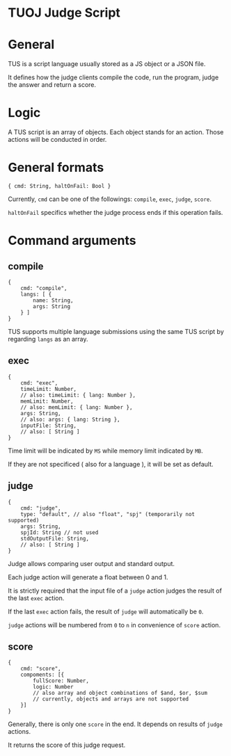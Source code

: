 TUOJ Judge Script
===
# General
TUS is a script language usually stored as a JS object or a JSON file.

It defines how the judge clients compile the code, run the program, judge the answer and return a score.
# Logic
A TUS script is an array of objects. Each object stands for an action. Those actions will be conducted in order.
# General formats
	{ cmd: String, haltOnFail: Bool }

Currently, `cmd` can be one of the followings: `compile`, `exec`, `judge`, `score`.

`haltOnFail` specifics whether the judge process ends if this operation fails.
# Command arguments
## compile
	{ 
		cmd: "compile", 
		langs: [ { 
			name: String, 
			args: String 
		} ] 
	}

TUS supports multiple language submissions using the same TUS script by regarding `langs` as an array.
## exec
	{ 
		cmd: "exec", 
		timeLimit: Number,
		// also: timeLimit: { lang: Number },
		memLimit: Number,
		// also: memLimit: { lang: Number },
		args: String,
		// also: args: { lang: String },
		inputFile: String,
		// also: [ String ]
	}

Time limit will be indicated by `MS` while memory limit indicated by `MB`.

If they are not specificed ( also for a language ), it will be set as default.
## judge
	{
		cmd: "judge",
		type: "default", // also "float", "spj" (temporarily not supported)
		args: String,
		spjId: String // not used 
		stdOutputFile: String, 
		// also: [ String ]
	}

Judge allows comparing user output and standard output.

Each judge action will generate a float between 0 and 1.

It is strictly required that the input file of a `judge` action judges the result of the last `exec` action.

If the last `exec` action fails, the result of `judge` will automatically be `0`.

`judge` actions will be numbered from `0` to `n` in convenience of `score` action.
## score
	{
		cmd: "score",
		compoments: [{
			fullScore: Number,
			logic: Number
			// also array and object combinations of $and, $or, $sum
			// currently, objects and arrays are not supported
		}]
	}

Generally, there is only one `score` in the end. It depends on results of `judge` actions.

It returns the score of this judge request. 

